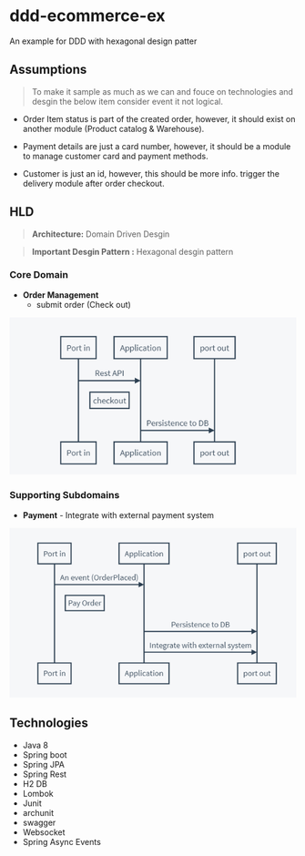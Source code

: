 # ddd-ecommerce-ex
An example for DDD with hexagonal design patter


Assumptions
------
> To make it sample as much as we can and fouce on technologies and desgin the below item consider event it not logical.

-	Order Item status is part of the created order, however, it should exist on another module (Product catalog & Warehouse).

- Payment details are just a card number, however, it should be a module to manage customer card and payment methods.

- Customer is just an id, however, this should be more info. trigger the delivery module after order checkout.

HLD 
------

> **Architecture:** Domain Driven Desgin

> **Important Desgin Pattern :** Hexagonal desgin pattern

### Core Domain

- **Order Management**
  - submit order (Check out)
    
![OM](https://github.com/Yousry963/ddd-ecommerce-ex/blob/main/pics/om.PNG)


    
### Supporting Subdomains
  
- **Payment**
		- Integrate with external payment system 


![Payment](https://github.com/Yousry963/ddd-ecommerce-ex/blob/main/pics/payment.PNG)


Technologies
-----
-   Java 8
-   Spring boot
-   Spring JPA
-   Spring Rest
-   H2 DB
-   Lombok
-  Junit
- archunit
- swagger
-   Websocket
-   Spring Async Events
